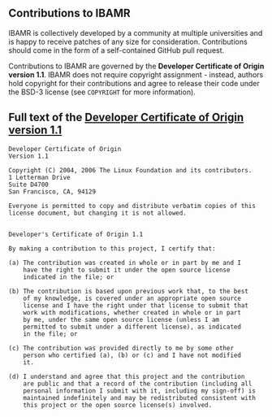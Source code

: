 Contributions to IBAMR
----------------------

IBAMR is collectively developed by a community at multiple universities and is
happy to receive patches of any size for consideration. Contributions should
come in the form of a self-contained GitHub pull request.

Contributions to IBAMR are governed by the <b>Developer Certificate of Origin
version 1.1</b>. IBAMR does not require copyright assignment - instead, authors
hold copyright for their contributions and agree to release their code under the
BSD-3 license (see `COPYRIGHT` for more information).

Full text of the [Developer Certificate of Origin version 1.1](https://developercertificate.org/)
-------------------------------------------------------------------------------------------------
```
Developer Certificate of Origin
Version 1.1

Copyright (C) 2004, 2006 The Linux Foundation and its contributors.
1 Letterman Drive
Suite D4700
San Francisco, CA, 94129

Everyone is permitted to copy and distribute verbatim copies of this
license document, but changing it is not allowed.


Developer's Certificate of Origin 1.1

By making a contribution to this project, I certify that:

(a) The contribution was created in whole or in part by me and I
    have the right to submit it under the open source license
    indicated in the file; or

(b) The contribution is based upon previous work that, to the best
    of my knowledge, is covered under an appropriate open source
    license and I have the right under that license to submit that
    work with modifications, whether created in whole or in part
    by me, under the same open source license (unless I am
    permitted to submit under a different license), as indicated
    in the file; or

(c) The contribution was provided directly to me by some other
    person who certified (a), (b) or (c) and I have not modified
    it.

(d) I understand and agree that this project and the contribution
    are public and that a record of the contribution (including all
    personal information I submit with it, including my sign-off) is
    maintained indefinitely and may be redistributed consistent with
    this project or the open source license(s) involved.
```
